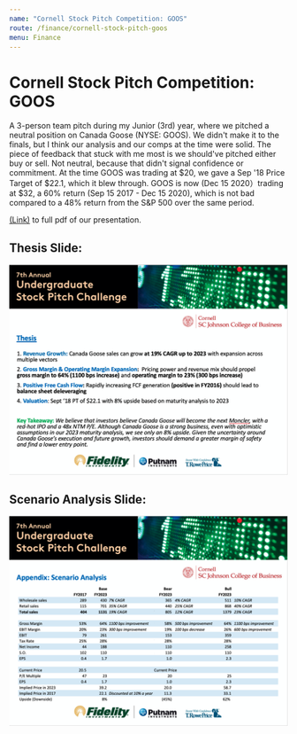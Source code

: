 ```yaml
---
name: "Cornell Stock Pitch Competition: GOOS"
route: /finance/cornell-stock-pitch-goos
menu: Finance
---
```

# Cornell Stock Pitch Competition: GOOS

A 3-person team pitch during my Junior (3rd) year, where we pitched a neutral position on Canada Goose (NYSE: GOOS). We didn't make it to the finals, but I think our analysis and our comps at the time were solid. The piece of feedback that stuck with me most is we should've pitched either buy or sell. Not neutral, because that didn't signal confidence or commitment. At the time GOOS was trading at $20, we gave a Sep '18 Price Target of $22.1, which it blew through. GOOS is now (Dec 15 2020）trading at $32, a 60% return (Sep 15 2017 - Dec 15 2020), which is not bad compared to a 48% return from the S&P 500 over the same period.

[(Link)](../pdfs/Amherst_College_GOOS_hopefully_final.pdf) to full pdf of our presentation.

## Thesis Slide:
![Summary Slide](./thesis.png)

## Scenario Analysis Slide:
![Scenario Slide](./scenarios.png)